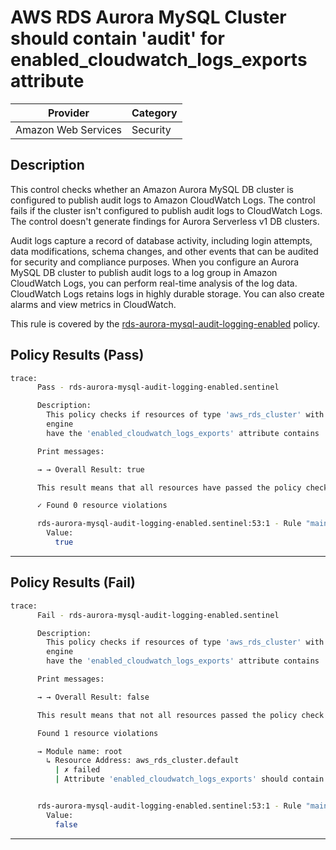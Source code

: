 # AWS RDS Aurora MySQL Cluster should contain 'audit' for enabled_cloudwatch_logs_exports attribute

| Provider            | Category  |
| ------------------- | --------  |
| Amazon Web Services |  Security |

## Description

This control checks whether an Amazon Aurora MySQL DB cluster is configured to publish audit logs to Amazon CloudWatch Logs. The control fails if the cluster isn't configured to publish audit logs to CloudWatch Logs. The control doesn't generate findings for Aurora Serverless v1 DB clusters.

Audit logs capture a record of database activity, including login attempts, data modifications, schema changes, and other events that can be audited for security and compliance purposes. When you configure an Aurora MySQL DB cluster to publish audit logs to a log group in Amazon CloudWatch Logs, you can perform real-time analysis of the log data. CloudWatch Logs retains logs in highly durable storage. You can also create alarms and view metrics in CloudWatch.

This rule is covered by the [rds-aurora-mysql-audit-logging-enabled](../../policies/rds/rds-aurora-mysql-audit-logging-enabled.sentinel) policy.

## Policy Results (Pass)

```bash
trace:
      Pass - rds-aurora-mysql-audit-logging-enabled.sentinel

      Description:
        This policy checks if resources of type 'aws_rds_cluster' with 'aurora-mysql'
        engine
        have the 'enabled_cloudwatch_logs_exports' attribute contains 'audit'

      Print messages:

      → → Overall Result: true

      This result means that all resources have passed the policy check for the policy rds-aurora-mysql-audit-logging-enabled.

      ✓ Found 0 resource violations

      rds-aurora-mysql-audit-logging-enabled.sentinel:53:1 - Rule "main"
        Value:
          true
```

---

## Policy Results (Fail)

```bash
trace:
      Fail - rds-aurora-mysql-audit-logging-enabled.sentinel

      Description:
        This policy checks if resources of type 'aws_rds_cluster' with 'aurora-mysql'
        engine
        have the 'enabled_cloudwatch_logs_exports' attribute contains 'audit'

      Print messages:

      → → Overall Result: false

      This result means that not all resources passed the policy check and the protected behavior is not allowed for the policy rds-aurora-mysql-audit-logging-enabled.

      Found 1 resource violations

      → Module name: root
        ↳ Resource Address: aws_rds_cluster.default
          | ✗ failed
          | Attribute 'enabled_cloudwatch_logs_exports' should contain 'audit' for AWS RDS Aurora MySQL Cluster. Refer to https://docs.aws.amazon.com/securityhub/latest/userguide/rds-controls.html#rds-34 for more details.


      rds-aurora-mysql-audit-logging-enabled.sentinel:53:1 - Rule "main"
        Value:
          false
```

---
